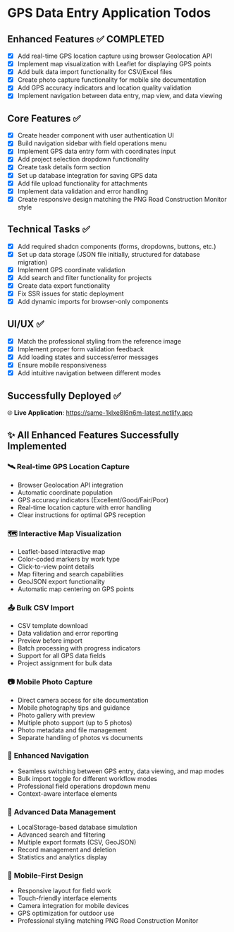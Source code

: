 # GPS Data Entry Application Todos

## Enhanced Features ✅ COMPLETED
- [x] Add real-time GPS location capture using browser Geolocation API
- [x] Implement map visualization with Leaflet for displaying GPS points
- [x] Add bulk data import functionality for CSV/Excel files
- [x] Create photo capture functionality for mobile site documentation
- [x] Add GPS accuracy indicators and location quality validation
- [x] Implement navigation between data entry, map view, and data viewing

## Core Features ✅
- [x] Create header component with user authentication UI
- [x] Build navigation sidebar with field operations menu
- [x] Implement GPS data entry form with coordinates input
- [x] Add project selection dropdown functionality
- [x] Create task details form section
- [x] Set up database integration for saving GPS data
- [x] Add file upload functionality for attachments
- [x] Implement data validation and error handling
- [x] Create responsive design matching the PNG Road Construction Monitor style

## Technical Tasks ✅
- [x] Add required shadcn components (forms, dropdowns, buttons, etc.)
- [x] Set up data storage (JSON file initially, structured for database migration)
- [x] Implement GPS coordinate validation
- [x] Add search and filter functionality for projects
- [x] Create data export functionality
- [x] Fix SSR issues for static deployment
- [x] Add dynamic imports for browser-only components

## UI/UX ✅
- [x] Match the professional styling from the reference image
- [x] Implement proper form validation feedback
- [x] Add loading states and success/error messages
- [x] Ensure mobile responsiveness
- [x] Add intuitive navigation between different modes

## Successfully Deployed ✅
🌐 **Live Application**: https://same-1klxe8l6n6m-latest.netlify.app

## ✨ **All Enhanced Features Successfully Implemented**

### 🛰️ **Real-time GPS Location Capture**
- Browser Geolocation API integration
- Automatic coordinate population
- GPS accuracy indicators (Excellent/Good/Fair/Poor)
- Real-time location capture with error handling
- Clear instructions for optimal GPS reception

### 🗺️ **Interactive Map Visualization**
- Leaflet-based interactive map
- Color-coded markers by work type
- Click-to-view point details
- Map filtering and search capabilities
- GeoJSON export functionality
- Automatic map centering on GPS points

### 📤 **Bulk CSV Import**
- CSV template download
- Data validation and error reporting
- Preview before import
- Batch processing with progress indicators
- Support for all GPS data fields
- Project assignment for bulk data

### 📷 **Mobile Photo Capture**
- Direct camera access for site documentation
- Mobile photography tips and guidance
- Photo gallery with preview
- Multiple photo support (up to 5 photos)
- Photo metadata and file management
- Separate handling of photos vs documents

### 🔄 **Enhanced Navigation**
- Seamless switching between GPS entry, data viewing, and map modes
- Bulk import toggle for different workflow modes
- Professional field operations dropdown menu
- Context-aware interface elements

### 💾 **Advanced Data Management**
- LocalStorage-based database simulation
- Advanced search and filtering
- Multiple export formats (CSV, GeoJSON)
- Record management and deletion
- Statistics and analytics display

### 📱 **Mobile-First Design**
- Responsive layout for field work
- Touch-friendly interface elements
- Camera integration for mobile devices
- GPS optimization for outdoor use
- Professional styling matching PNG Road Construction Monitor
